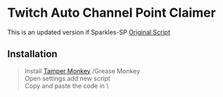 # Twitch Auto Channel Point Claimer

This is an updated version if Sparkles-SP [Original Script](https://greasyfork.org/en/scripts/420411-twitch-auto-channel-point-claimer/code)

## Installation

> Install [Tamper Monkey](https://www.tampermonkey.net) /Grease Monkey \
> Open settings add new script \
> Copy and paste the code in \
